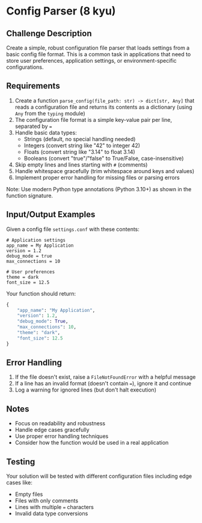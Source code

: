 # Config Parser (8 kyu)

## Challenge Description

Create a simple, robust configuration file parser that loads settings from a basic config file format. This is a common task in applications that need to store user preferences, application settings, or environment-specific configurations.

## Requirements

1. Create a function `parse_config(file_path: str) -> dict[str, Any]` that reads a configuration file and returns its contents as a dictionary (using `Any` from the `typing` module)
2. The configuration file format is a simple key-value pair per line, separated by `=`
3. Handle basic data types:
   - Strings (default, no special handling needed)
   - Integers (convert string like "42" to integer 42)
   - Floats (convert string like "3.14" to float 3.14)
   - Booleans (convert "true"/"false" to True/False, case-insensitive)
4. Skip empty lines and lines starting with `#` (comments)
5. Handle whitespace gracefully (trim whitespace around keys and values)
6. Implement proper error handling for missing files or parsing errors

Note: Use modern Python type annotations (Python 3.10+) as shown in the function signature.

## Input/Output Examples

Given a config file `settings.conf` with these contents:

```
# Application settings
app_name = My Application
version = 1.2
debug_mode = true
max_connections = 10

# User preferences
theme = dark
font_size = 12.5
```

Your function should return:

```python
{
    "app_name": "My Application",
    "version": 1.2,
    "debug_mode": True,
    "max_connections": 10,
    "theme": "dark",
    "font_size": 12.5
}
```

## Error Handling

1. If the file doesn't exist, raise a `FileNotFoundError` with a helpful message
2. If a line has an invalid format (doesn't contain `=`), ignore it and continue
3. Log a warning for ignored lines (but don't halt execution)

## Notes

- Focus on readability and robustness
- Handle edge cases gracefully
- Use proper error handling techniques
- Consider how the function would be used in a real application

## Testing

Your solution will be tested with different configuration files including edge cases like:
- Empty files
- Files with only comments
- Lines with multiple `=` characters
- Invalid data type conversions
